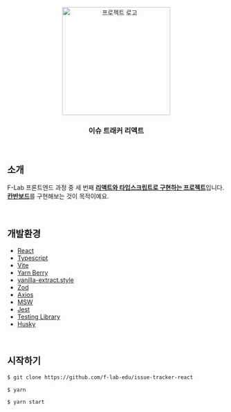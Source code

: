 <div align="center">
    <img src='https://i.imgur.com/WgiQ6XY.png' width='250' alt='프로젝트 로고' />
    <h3>이슈 트래커 리액트</h3>
</div>

<br />

## 소개

F-Lab 프론트엔드 과정 중 세 번째 [**리액트와 타입스크립트로 구현하는 프로젝트**](https://docs.google.com/presentation/d/1bPk_xJgamZvGJuIy9Pg5_4AVKkuBHVMN_xjMdGGLR3g/edit#slide=id.g155725aff19_0_4)입니다.  
[**칸반보드**](https://github.com/users/bytrustu/projects/1/views/1)를 구현해보는 것이 목적이예요.

<br />

## 개발환경

- [React](https://react.dev/)
- [Typescript](https://www.typescriptlang.org/)
- [Vite](https://vitejs-kr.github.io/guide)
- [Yarn Berry](https://yarnpkg.com/)
- [vanilla-extract.style](https://vanilla-extract.style/)
- [Zod](https://zod.dev/)
- [Axios](https://axios-http.com/kr/docs/intro)
- [MSW](https://mswjs.io/)
- [Jest](https://jestjs.io/)
- [Testing Library](https://testing-library.com/)
- [Husky](https://typicode.github.io/husky/)


<br />

## 시작하기

```bash
$ git clone https://github.com/f-lab-edu/issue-tracker-react
```
```bash
$ yarn
```
```bash
$ yarn start
```

<br />
